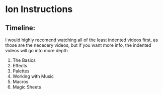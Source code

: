 # Ion Instructions

## Timeline:
I would highly recomend watching all of the least indented videos first, as those are the nececery videos, but if you want more info, the indented videos will go into more depth

1. The Basics
2. Effects
3. Palettes
4. Working with Music
5. Macros
6. Magic Sheets
